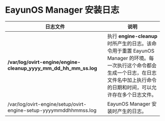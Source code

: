 # EayunOS Manager 安装日志

|日志文件|说明|
|--------|----|
|**/var/log/ovirt-engine/engine-cleanup\_yyyy\_mm\_dd\_hh\_mm\_ss.log**|执行 **engine-cleanup** 时所产生的日志。该命令用于重置 EayunOS Manager 的环境。每一次执行这个命令都会生成一个日志，在日志文件名中加上执行命令的日期和时间，可以允许存在多个日志文件。|
|/var/log/ovirt-engine/setup/ovirt-engine-setup-yyyymmddhhmmss.log|EayunOS Manager 安装时产生的日志。|

